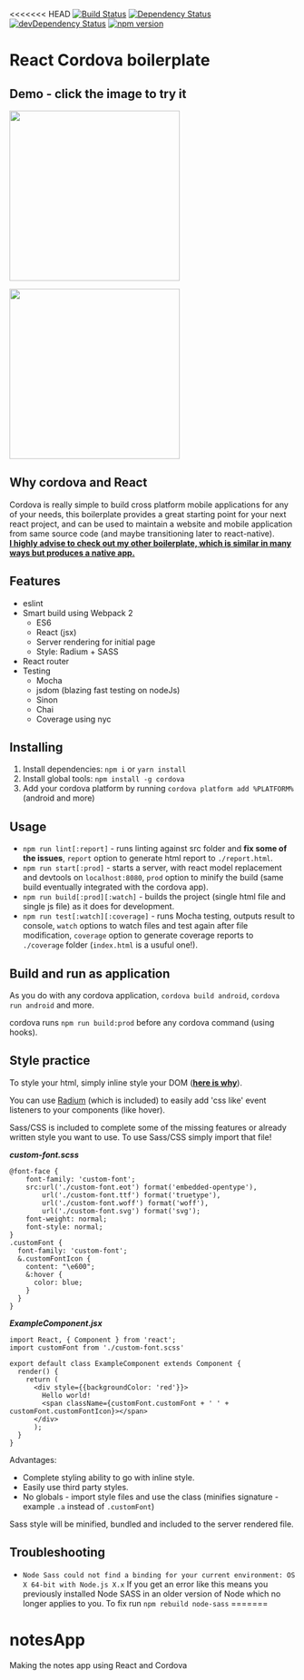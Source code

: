 <<<<<<< HEAD
[![Build Status](https://travis-ci.org/unimonkiez/react-cordova-boilerplate.svg)](https://travis-ci.org/unimonkiez/react-cordova-boilerplate)
[![Dependency Status](https://david-dm.org/unimonkiez/react-cordova-boilerplate.svg)](https://david-dm.org/unimonkiez/react-cordova-boilerplate)
[![devDependency Status](https://david-dm.org/unimonkiez/react-cordova-boilerplate/dev-status.svg)](https://david-dm.org/unimonkiez/react-cordova-boilerplate#info=devDependencies)
[![npm version](https://badge.fury.io/js/react-cordova-boilerplate.svg)](http://badge.fury.io/js/react-cordova-boilerplate)
# React Cordova boilerplate
## Demo - click the image to try it
[<img src="https://raw.githubusercontent.com/unimonkiez/react-cordova-boilerplate/gh-pages/resources/demo.jpg" width="300" />](http://unimonkiez.github.io/react-cordova-boilerplate/)

<img src="https://raw.githubusercontent.com/unimonkiez/react-cordova-boilerplate/gh-pages/resources/demo.gif" width="300" />

## Why cordova  and React
Cordova is really simple to build cross platform mobile applications for any of your needs, this boilerplate provides a great starting point for your next react project, and can be used to maintain a website and mobile application from same source code (and maybe transitioning later to react-native).  
**[I highly advise to check out my other boilerplate, which is similar in many ways but produces a native app.](https://github.com/unimonkiez/react-platformula-boilerplate)**

## Features
* eslint
* Smart build using Webpack 2
  * ES6
  * React (jsx)
  * Server rendering for initial page
  * Style: Radium + SASS
* React router
* Testing
  * Mocha
  * jsdom (blazing fast testing on nodeJs)
  * Sinon
  * Chai
  * Coverage using nyc

## Installing
1. Install dependencies: ```npm i``` or ```yarn install```
2. Install global tools: ```npm install -g cordova```
3. Add your cordova platform by running ```cordova platform add %PLATFORM%``` (android and more)

## Usage
- ```npm run lint[:report]``` - runs linting against src folder and **fix some of the issues**, `report` option to generate html report to `./report.html`.
- ```npm run start[:prod]``` - starts a server, with react model replacement and devtools on `localhost:8080`, `prod` option to minify the build (same build eventually integrated with the cordova app).
- ```npm run build[:prod][:watch]``` - builds the project (single html file and single js file) as it does for development.
- ```npm run test[:watch][:coverage]``` - runs Mocha testing, outputs result to console, `watch` options to watch files and test again after file modification, `coverage` option to generate coverage reports to `./coverage` folder (`index.html` is a usuful one!).

## Build and run as application
As you do with any cordova application, ```cordova build android```, ```cordova run android``` and more.

cordova runs ```npm run build:prod``` before any cordova command (using hooks).

## Style practice
To style your html, simply inline style your DOM ([**here is why**](https://github.com/erikras/react-redux-universal-hot-example/blob/master/docs/InlineStyles.md)).

You can use [Radium](https://github.com/FormidableLabs/radium) (which is included) to easily add 'css like' event listeners to your components (like hover).

Sass/CSS is included to complete some of the missing features or already written style you want to use.
To use Sass/CSS simply import that file!

***custom-font.scss***

```
@font-face {
	font-family: 'custom-font';
	src:url('./custom-font.eot') format('embedded-opentype'),
		url('./custom-font.ttf') format('truetype'),
		url('./custom-font.woff') format('woff'),
		url('./custom-font.svg') format('svg');
	font-weight: normal;
	font-style: normal;
}
.customFont {
  font-family: 'custom-font';  
  &.customFontIcon {
    content: "\e600";
    &:hover {
      color: blue;
    }
  }
}
```

***ExampleComponent.jsx***

```
import React, { Component } from 'react';
import customFont from './custom-font.scss'

export default class ExampleComponent extends Component {
  render() {
    return (
      <div style={{backgroundColor: 'red'}}>
        Hello world!
        <span className={customFont.customFont + ' ' + customFont.customFontIcon}></span>
      </div>
      );
  }
}
```

Advantages:
* Complete styling ability to go with inline style.
* Easily use third party styles.
* No globals - import style files and use the class (minifies signature - example ```.a``` instead of ```.customFont```)

Sass style will be minified, bundled and included to the server rendered file.


## Troubleshooting
- ```Node Sass could not find a binding for your current environment: OS X 64-bit with Node.js X.x``` If you get an error like this means you previously installed Node SASS in an older version of Node which no longer applies to you. To fix run ```npm rebuild node-sass```
=======
# notesApp
Making the notes app using React and Cordova
